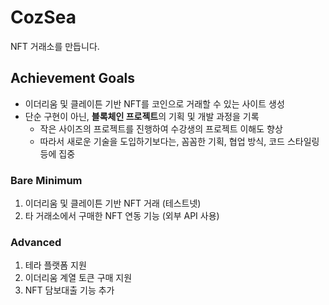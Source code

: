 # CozSea

NFT 거래소를 만듭니다.

## Achievement Goals

-   이더리움 및 클레이튼 기반 NFT를 코인으로 거래할 수 있는 사이트 생성
-   단순 구현이 아닌, **블록체인 프로젝트**의 기획 및 개발 과정을 기록
    -   작은 사이즈의 프로젝트를 진행하여 수강생의 프로젝트 이해도 향상
    -   따라서 새로운 기술을 도입하기보다는, 꼼꼼한 기획, 협업 방식, 코드 스타일링 등에 집중

### Bare Minimum

1. 이더리움 및 클레이튼 기반 NFT 거래 (테스트넷)
2. 타 거래소에서 구매한 NFT 연동 기능 (외부 API 사용)

### Advanced

1. 테라 플랫폼 지원
2. 이더리움 계열 토큰 구매 지원
3. NFT 담보대출 기능 추가
